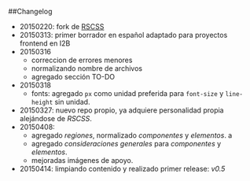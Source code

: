 ##Changelog

- 20150220: fork de [RSCSS](https://github.com/rstacruz/rscss)
- 20150313: primer borrador en español adaptado para proyectos frontend en I2B
- 20150316
	- correccion de errores menores
	- normalizando nombre de archivos
	- agregado sección TO-DO
- 20150318
	- fonts: agregado `px` como unidad preferida para `font-size` y `line-height` sin unidad.
- 20150327: nuevo repo propio, ya adquiere personalidad propia alejándose de *RSCSS*.
- 20150408: 
	- agregado *regiones*, normalizado *componentes* y *elementos*. a
	- agregado *consideraciones generales* para *componentes* y *elementos*. 
	- mejoradas imágenes de apoyo.
- 20150414: limpiando contenido y realizado primer release: *v0.5*